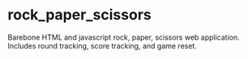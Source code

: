 # rock_paper_scissors
Barebone HTML and javascript rock, paper, scissors web application. Includes round tracking, score tracking, and game reset. 
